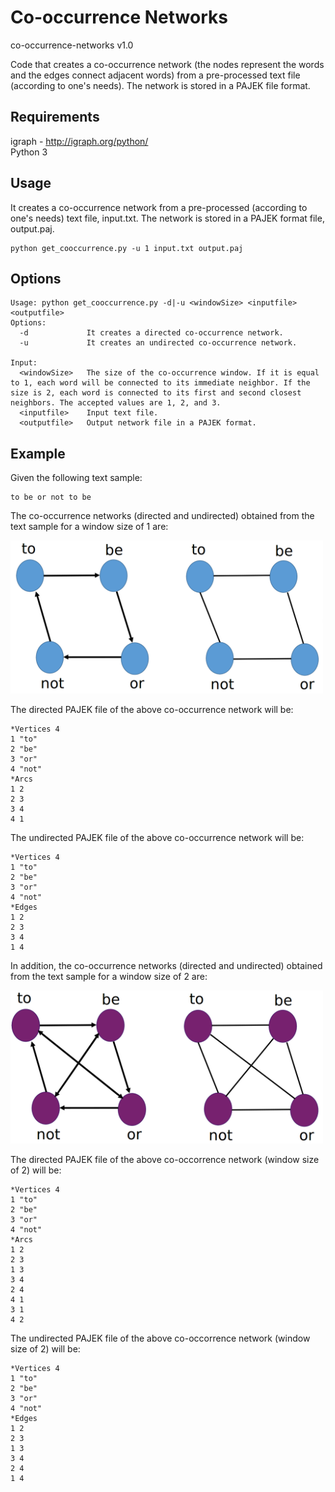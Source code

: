 # Co-occurrence Networks
co-occurrence-networks v1.0

Code that creates a co-occurrence network (the nodes represent the words and the edges connect adjacent words) from a pre-processed text file (according to one's needs). The network is stored in a PAJEK file format.

## Requirements

igraph - http://igraph.org/python/  
Python 3

## Usage

It creates a co-occurrence network from a pre-processed (according to one's needs) text file, input.txt. The network is stored in a PAJEK format file, output.paj.

```
python get_cooccurrence.py -u 1 input.txt output.paj
```

## Options

```
Usage: python get_cooccurrence.py -d|-u <windowSize> <inputfile> <outputfile>
Options:
  -d             It creates a directed co-occurrence network.
  -u             It creates an undirected co-occurrence network.

Input:
  <windowSize>   The size of the co-occurrence window. If it is equal to 1, each word will be connected to its immediate neighbor. If the size is 2, each word is connected to its first and second closest neighbors. The accepted values are 1, 2, and 3.
  <inputfile>    Input text file.
  <outputfile>   Output network file in a PAJEK format. 

```

## Example

Given the following text sample:

```
to be or not to be

```

The co-occurrence networks (directed and undirected) obtained from the text sample for a window size of 1 are:

<img src="co-occurrence.png" width="500">

The directed PAJEK file of the above co-occurrence network will be:

```
*Vertices 4
1 "to"
2 "be"
3 "or"
4 "not"
*Arcs
1 2
2 3
3 4
4 1

```

The undirected PAJEK file of the above co-occurrence network will be:

```
*Vertices 4
1 "to"
2 "be"
3 "or"
4 "not"
*Edges
1 2
2 3
3 4
1 4
```

In addition, the co-occurrence networks (directed and undirected) obtained from the text sample for a window size of 2 are:

<img src="extended-co-occurrence.png" width="500">

The directed PAJEK file of the above co-occorrence network (window size of 2) will be:

```
*Vertices 4
1 "to"
2 "be"
3 "or"
4 "not"
*Arcs
1 2
2 3
1 3
3 4
2 4
4 1
3 1
4 2
```

The undirected PAJEK file of the above co-occorrence network (window size of 2) will be:

```
*Vertices 4
1 "to"
2 "be"
3 "or"
4 "not"
*Edges
1 2
2 3
1 3
3 4
2 4
1 4
```